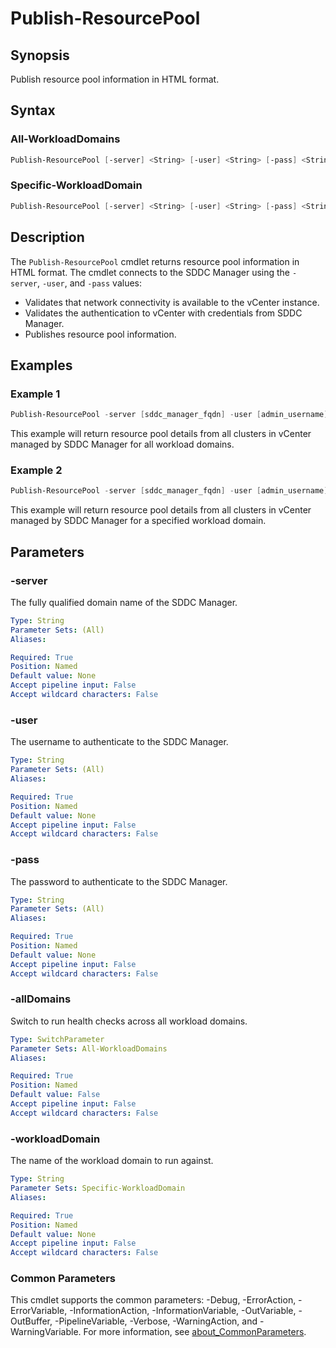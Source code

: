 # Publish-ResourcePool

## Synopsis

Publish resource pool information in HTML format.

## Syntax

### All-WorkloadDomains

```powershell
Publish-ResourcePool [-server] <String> [-user] <String> [-pass] <String> [-allDomains] [<CommonParameters>]
```

### Specific-WorkloadDomain

```powershell
Publish-ResourcePool [-server] <String> [-user] <String> [-pass] <String> [-workloadDomain] <String> [<CommonParameters>]
```

## Description

The `Publish-ResourcePool` cmdlet returns resource pool information in HTML format.
The cmdlet connects to the SDDC Manager using the `-server`, `-user`, and `-pass` values:

- Validates that network connectivity is available to the vCenter instance.
- Validates the authentication to vCenter with credentials from SDDC Manager.
- Publishes resource pool information.

## Examples

### Example 1

```powershell
Publish-ResourcePool -server [sddc_manager_fqdn] -user [admin_username] -pass [admin_password] -allDomains
```

This example will return resource pool details from all clusters in vCenter managed by SDDC Manager for all workload domains.

### Example 2

```powershell
Publish-ResourcePool -server [sddc_manager_fqdn] -user [admin_username] -pass [admin_password] -workloadDomain [workload_domain_name]
```

This example will return resource pool details from all clusters in vCenter managed by SDDC Manager for a specified workload domain.

## Parameters

### -server

The fully qualified domain name of the SDDC Manager.

```yaml
Type: String
Parameter Sets: (All)
Aliases:

Required: True
Position: Named
Default value: None
Accept pipeline input: False
Accept wildcard characters: False
```

### -user

The username to authenticate to the SDDC Manager.

```yaml
Type: String
Parameter Sets: (All)
Aliases:

Required: True
Position: Named
Default value: None
Accept pipeline input: False
Accept wildcard characters: False
```

### -pass

The password to authenticate to the SDDC Manager.

```yaml
Type: String
Parameter Sets: (All)
Aliases:

Required: True
Position: Named
Default value: None
Accept pipeline input: False
Accept wildcard characters: False
```

### -allDomains

Switch to run health checks across all workload domains.

```yaml
Type: SwitchParameter
Parameter Sets: All-WorkloadDomains
Aliases:

Required: True
Position: Named
Default value: False
Accept pipeline input: False
Accept wildcard characters: False
```

### -workloadDomain

The name of the workload domain to run against.

```yaml
Type: String
Parameter Sets: Specific-WorkloadDomain
Aliases:

Required: True
Position: Named
Default value: None
Accept pipeline input: False
Accept wildcard characters: False
```

### Common Parameters

This cmdlet supports the common parameters: -Debug, -ErrorAction, -ErrorVariable, -InformationAction, -InformationVariable, -OutVariable, -OutBuffer, -PipelineVariable, -Verbose, -WarningAction, and -WarningVariable. For more information, see [about_CommonParameters](http://go.microsoft.com/fwlink/?LinkID=113216).
